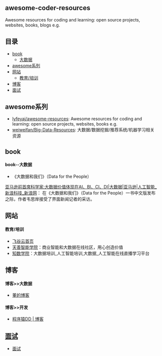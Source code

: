 ## awesome-coder-resources
Awesome resources for coding and learning: open source projects, websites, books, blogs e.g.

<!-- BEGIN 目录 -->
## 目录

- [book](#book)
    - [大数据](#book--大数据)
- [awesome系列](#awesome系列)
- [网站](#网站)
    - [教育/培训](#教育/培训)
- [博客](#博客)
- [面试](#面试)


<!-- END 目录 -->

## awesome系列


+ [lyfeyaj/awesome-resources](https://github.com/lyfeyaj/awesome-resources): Awesome resources for coding and learning: open source projects, websites, books e.g.
+ [weiweifan/Big-Data-Resources](https://github.com/weiweifan/Big-Data-Resources): 大数据/数据挖掘/推荐系统/机器学习相关资源

## book

#### book--大数据

+ 《大数据和我们》（Data for the People）

[亚马逊前首席科学家:大数据价值体现在AI、BI、CI、DI|大数据|亚马逊|人工智能_新浪科技_新浪网](http://tech.sina.com.cn/i/2017-01-06/doc-ifxzkfuk2567848.shtml)：
在《大数据和我们》（Data for the People）一书中文版发布之际，作者韦思岸接受了界面新闻记者的采访。

## 网站

#### 教育/培训

+ [飞谷云首页](http://www.feiguyun.com/)
+ [天善智能学院](https://edu.hellobi.com/)：商业智能和大数据在线社区，用心创造价值
+ [知数学院](http://www.zhishu51.com/)：大数据培训_人工智能培训,大数据_人工智能在线直播学习平台


## 博客

#### 博客>>大数据
+ [董的博客](http://dongxicheng.org/about/)

#### 博客>>开发
+ [程序猿DD | 博客](http://blog.didispace.com/)


## [面试](https://github.com/yesky12/awesome-coder-resources/blob/master/面试题.md)
+ [面试](https://github.com/yesky12/awesome-coder-resources/blob/master/面试题.md)

